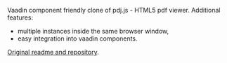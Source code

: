 Vaadin component friendly clone of pdj.js - HTML5 pdf viewer. Additional features:
 * multiple instances inside the same browser window,
 * easy integration into vaadin components.

[Original readme and repository](https://github.com/mozilla/pdf.js#readme).


